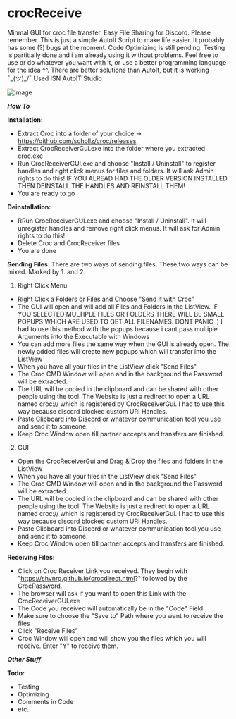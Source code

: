# crocReceive 
Minmal GUI for croc file transfer. Easy File Sharing for Discord. 
Please remember. This is just a simple AutoIt Script to make life easier. It probably has some (?) bugs at the moment.
Code Optimizing is still pending. Testing is partitially done and i am already using it without problems. 
Feel free to use or do whatever you want with it, or use a better programming language for the idea ^^.
There are better solutions than AutoIt, but it is working ¯\_(ツ)_/¯ Used ISN AutoIT Studio

![image](https://github.com/shvnrg/crocReceive/assets/93375929/2e898e05-453c-4328-b8a7-bbd7b7d7a053)

***How To***

**Installation:**
- Extract Croc into a folder of your choice -> https://github.com/schollz/croc/releases
- Extract CrocReceiverGui.exe into the folder where you extracted croc.exe 
- Run CrocReceiverGUI.exe and choose "Install / Uninstall" to register handles and right click menus for files and folders. It will ask Admin rights to do this!
  IF YOU ALREAD HAD THE OLDER VERSION INSTALLED THEN DEINSTALL THE HANDLES AND REINSTALL THEM!
- You are ready to go

**Deinstallation:**
- RRun CrocReceiverGUI.exe and choose "Install / Uninstall". It will unregister handles and remove right click menus. It will ask for Admin rights to do this! 
- Delete Croc and CrocReceiver files
- You are done

**Sending Files:**
There are two ways of sending files. These two ways can be mixed. Marked by 1. and 2. 

1. Right Click Menu
- Right Click a Folders or Files and Choose "Send it with Croc"
- The GUI will open and will add all Files and Folders in the ListView.
  IF YOU SELECTED MULTIPLE FILES OR FOLDERS THERE WILL BE SMALL POPUPS WHICH ARE USED TO GET ALL FILENAMES. DONT PANIC :)
  I had to use this method with the popups because i cant pass multiple Arguments into the Executable with Windows
- You can add more files the same way when the GUI is already open. The newly added files will create new popups which will transfer into the ListView
- When you have all your files in the ListView click "Send Files"
- The Croc CMD Window will open and in the background the Password will be extracted.
- The URL will be copied in the clipboard and can be shared with other people using the tool.
  The Website is just a redirect to open a URL named croc:// which is registered by CrocReceiverGui. I had to use this way because discord blocked custom URI Handles.
- Paste Clipboard into Discord or whatever communication tool you use and send it to someone.
- Keep Croc Window open till partner accepts and transfers are finished.

2. GUI
- Open the CrocReceiverGui and Drag & Drop the files and folders in the ListView
- When you have all your files in the ListView click "Send Files"
- The Croc CMD Window will open and in the background the Password will be extracted.
- The URL will be copied in the clipboard and can be shared with other people using the tool.
  The Website is just a redirect to open a URL named croc:// which is registered by CrocReceiverGui. I had to use this way because discord blocked custom URI Handles.
- Paste Clipboard into Discord or whatever communication tool you use and send it to someone.
- Keep Croc Window open till partner accepts and transfers are finished.

**Receiving Files:**
- Click on Croc Receiver Link you received. They begin with "https://shvnrg.github.io/crocdirect.html?" followed by the CrocPassword.
- The browser will ask if you want to open this Link with the CrocReceiverGUI.exe
- The Code you received will automatically be in the "Code" Field
- Make sure to choose the "Save to" Path where you want to receive the files
- Click "Receive Files"
- Croc Window will open and will show you the files which you will receive. Enter "Y" to receive them.

***Other Stuff***

**Todo:**
- Testing
- Optimizing
- Comments in Code
- etc.

